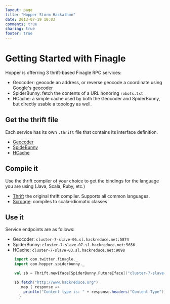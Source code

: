 ```yaml
---
layout: page
title: "Hopper Storm Hackathon"
date: 2013-07-19 10:03
comments: true
sharing: true
footer: true
---
```


# Getting Started with Finagle

Hopper is offerring 3 thrift-based Finagle RPC services:

* Geocoder: geocode an address, or reverse geocode a coordinate using Google's geocoder
* SpiderBunny: fetch the contents of a URL honoring ```robots.txt```
* HCache: a simple cache used by both the Geocoder and SpiderBunny, but directly usable a topology as well.

## Get the thrift file

Each service has its own ```.thrift``` file that contains its interface definition.

* [Geocoder](/finagle/geocoder.thrift)
* [SpideBunny](/finagle/spiderbunny.thrift)
* [HCache](/finagle/hcache.thrift)

## Compile it

Use the thrift compiler of your choice to get the bindings for the language you are using (Java, Scala, Ruby, etc.)

* [Thrift](http://thrift.apache.org/) the original thrift compiler. Supports all common languages.
* [Scrooge](https://github.com/twitter/scrooge): compiles to scala-idiomatic classes

## Use it

Service endpoints are as follows:

* Geocoder: ```cluster-7-slave-06.sl.hackreduce.net:5874```
* SpiderBunny: ```cluster-7-slave-07.sl.hackreduce.net:5656```
* HCache: ```cluster-7-slave-03.sl.hackreduce.net:9098```

```scala
    import com.twitter.finagle._
    import com.hopper.spiderbunny._

    val sb = Thrift.newIface[SpiderBunny.FutureIface]("cluster-7-slave-07.sl.hackreduce.net:5656```

    sb.fetch("http://www.hackreduce.org")
      .map { response =>
        println("Content type is: " + response.headers("Content-Type"))
      }
```

